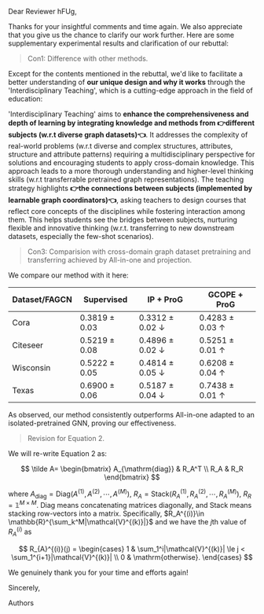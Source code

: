 Dear Reviewer hFUg,

Thanks for your insightful comments and time again. We also appreciate that you give us the chance to clarify our work further. Here are some supplementary experimental results and clarification of our rebuttal:

> Con1: Difference with other methods.

Except for the contents mentioned in the rebuttal, we'd like to facilitate a better understanding of **our unique design and why it works** through the 'Interdisciplinary Teaching', which is a cutting-edge approach in the field of education:

'Interdisciplinary Teaching' aims to **enhance the comprehensiveness and depth of learning by integrating knowledge and methods from 👉different subjects (w.r.t diverse graph datasets)👈**. It addresses the complexity of real-world problems (w.r.t diverse and complex structures, attributes, structure and attribute patterns) requiring a multidisciplinary perspective for solutions and encouraging students to apply cross-domain knowledge. This approach leads to a more thorough understanding and higher-level thinking skills (w.r.t transferrable pretrained graph representations). The teaching strategy highlights **👉the connections between subjects (implemented by learnable graph coordinators)👈**, asking teachers to design courses that reflect core concepts of the disciplines while fostering interaction among them. This helps students see the bridges between subjects, nurturing flexible and innovative thinking (w.r.t. transferring to new downstream datasets, especially the few-shot scenarios).

> Con3: Comparision with cross-domain graph dataset pretraining and transferring achieved by All-in-one and projection.

We compare our method with it here:

|Dataset/FAGCN|Supervised|IP + ProG|GCOPE + ProG|
|---|---|---|---|
|Cora| 0.3819 ± 0.03 | 0.3312 ± 0.02 ↓|0.4283 ± 0.03 ↑ |
|Citeseer| 0.5219 ± 0.08 | 0.4896 ± 0.02 ↓|0.5251 ± 0.01 ↑ |
|Wisconsin| 0.5222 ± 0.05 | 0.4814 ± 0.05 ↓|0.6208 ± 0.04 ↑ |
|Texas|0.6900 ± 0.06| 0.5187 ± 0.04 ↓|0.7438 ± 0.01 ↑ |

As observed, our method consistently outperforms All-in-one adapted to an isolated-pretrained GNN, proving our effectiveness.

> Revision for Equation 2.

We will re-write Equation 2 as:

$$
\tilde A= \begin{bmatrix}
A_{\mathrm{diag}} & R_A^T \\
R_A & R_R
\end{bmatrix}
$$

where $A_{\mathrm{diag}} = \mathrm{Diag}(A^{(1)},A^{(2)},\cdots,A^{(M)})$, $R_A=\mathrm{Stack}(R_A^{(1)},R_A^{(2)},\cdots,R_A^{(M)})$, $R_R=\mathbb{1}^{M\times M}$. $\mathrm{Diag}$ means concatenating matrices diagonally, and $\mathrm{Stack}$ means stacking row-vectors into a matrix. Specifically, $R_A^{(i)}\in \mathbb{R}^{\sum_k^M|\mathcal{V}^{(k)}|}$ and we have the $j$th value of $R_A^{(i)}$ as 

$$
R_{A}^{(i)}(j) = 
\begin{cases}
1 & \sum_1^i|\mathcal{V}^{(k)}| \le j < \sum_1^{i+1}|\mathcal{V}^{(k)}| \\
0 & \mathrm{otherwise}.
\end{cases}
$$

We genuinely thank you for your time and efforts again!

Sincerely,

Authors
